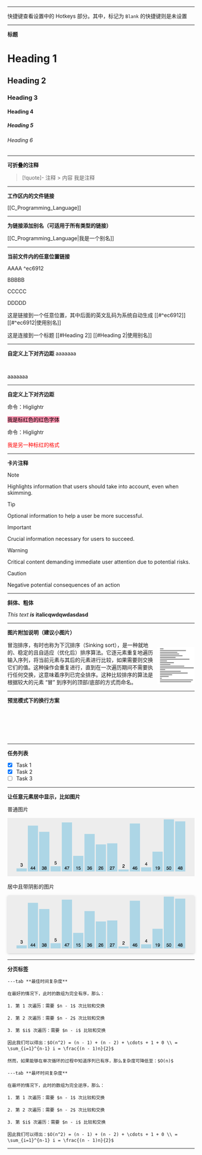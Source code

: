
---

快捷键查看设置中的 Hotkeys 部分。其中，标记为 `Blank` 的快捷键则是未设置

---

**标题**
# Heading 1
## Heading 2
### Heading 3
#### Heading 4
##### Heading 5
###### Heading 6

---

**可折叠的注释**

>[!quote]- 注释 > 内容
> 我是注释

---

**工作区内的文件链接**

[[C_Programming_Language]]

---

**为链接添加别名（可适用于所有类型的链接）**

[[C_Programming_Language|我是一个别名]]

---

**当前文件内的任意位置链接**

AAAA ^ec6912

BBBBB

CCCCC

DDDDD

这是链接到一个任意位置，其中后面的英文乱码为系统自动生成
  [[#^ec6912]]   [[#^ec6912|使用别名]] 

这是连接到一个标题
[[#Heading 2]]  [[#Heading 2|使用别名]]

---

**自定义上下对齐边距**
aaaaaaa
<p style="margin-bottom: 44px;"></p>
aaaaaaa

---

**自定义上下对齐边距**

命令：Higlightr

<mark style="background: #FF5582A6;">我是标红色的红色字体</mark>

命令：Higlightr

<span style="color:#ff0000">我是另一种标红的格式</span>

---

**卡片注释**

> [!NOTE]  
> Highlights information that users should take into account, even when skimming.

> [!TIP]
> Optional information to help a user be more successful.

> [!IMPORTANT]  
> Crucial information necessary for users to succeed.

> [!WARNING]  
> Critical content demanding immediate user attention due to potential risks.

> [!CAUTION]
> Negative potential consequences of an action

---

**斜体、粗体**

*This text* ***is*** **italicqwdqwdasdasd**

---

**图片附加说明（建议小图片）**

<div style="display: flex; align-items: flex-start;">
  <div style="flex: 1; margin-right: 8px;">
  冒泡排序，有时也称为下沉排序（Sinking sort），是一种<span class="cm-strong">就地的</span>、<span class="cm-strong">稳定的</span>且<span class="cm-strong">自适应</span>（优化后）排序算法。它逐元素重复地遍历输入序列，将当前元素与其后的元素进行比较，如果需要则交换它们的值。这种操作会重复进行，直到在一次遍历期间不需要执行任何交换，这意味着序列已完全排序。这种比较排序的算法是根据较大的元素 “冒” 到序列的顶部/底部的方式而命名。 
  </div> 
  <img width="100" height="100" style="flex-shrink: 0; margin-top: 15px;" src="https://raw.githubusercontent.com/NGPONG/Blog/master/img/2024-06-12-18-03-54.gif"> 
</div>

---

**预览模式下的换行方案**

&emsp;

&emsp;&emsp;

<br>

---

**任务列表**

* [x] Task 1
* [x] Task 2
* [ ] Task 3

---

**让任意元素居中显示，比如图片**

普通图片

![image.png](https://raw.githubusercontent.com/NGPONG/Blog/master/img/2024-06-13-01-41-03.gif)

居中且带阴影的图片

<center>
    <img style="border-radius: 0.3125em;
    box-shadow: 0 2px 4px 0 rgba(34,36,38,.12),0 2px 10px 0 rgba(34,36,38,.08);" 
    src="https://raw.githubusercontent.com/NGPONG/Blog/master/img/2024-06-13-01-41-03.gif">
</center>

---

**分页标签**

~~~tabs
---tab **最佳时间复杂度**

在最好的情况下，此时的数组为完全有序，那么：

1. 第 1 次遍历：需要 $n - 1$ 次比较和交换

2. 第 2 次遍历：需要 $n - 2$ 次比较和交换

3. 第 $i$ 次遍历：需要 $n - i$ 比较和交换

因此我们可以得出：$O(n^2) = (n - 1) + (n - 2) + \cdots + 1 + 0 \\ = \sum_{i=1}^{n-1} i = \frac{(n - 1)n}{2}$

然而，如果能够在单次循环的过程中知道序列已有序，那么复杂度可降低至：$O(n)$

---tab **最坏时间复杂度**

在最坏的情况下，此时的数组为完全逆序，那么：

1. 第 1 次遍历：需要 $n - 1$ 次比较和交换

2. 第 2 次遍历：需要 $n - 2$ 次比较和交换

3. 第 $i$ 次遍历：需要 $n - i$ 比较和交换

因此我们可以得出：$O(n^2) = (n - 1) + (n - 2) + \cdots + 1 + 0 \\ = \sum_{i=1}^{n-1} i = \frac{(n - 1)n}{2}$
~~~

---

